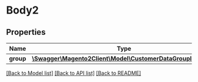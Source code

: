 # Body2

## Properties
Name | Type | Description | Notes
------------ | ------------- | ------------- | -------------
**group** | [**\Swagger\Magento2Client\Model\CustomerDataGroupInterface**](CustomerDataGroupInterface.md) |  | 

[[Back to Model list]](../README.md#documentation-for-models) [[Back to API list]](../README.md#documentation-for-api-endpoints) [[Back to README]](../README.md)


